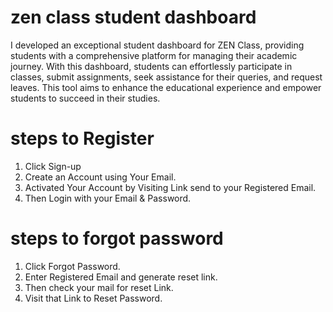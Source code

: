 # zen class student dashboard

I developed an exceptional student dashboard for ZEN Class, providing students with a comprehensive platform for managing their academic journey. With this dashboard, students can effortlessly participate in classes, submit assignments, seek assistance for their queries, and request leaves. This tool aims to enhance the educational experience and empower students to succeed in their studies.

# steps to Register

1) Click Sign-up
2) Create an Account using Your Email.
3) Activated Your Account by Visiting Link send to your Registered Email.
4) Then Login with your Email & Password.

# steps to forgot password

1) Click Forgot Password.
2) Enter Registered Email and generate reset link.
3) Then check your mail for reset Link.
4) Visit that Link to Reset Password.

